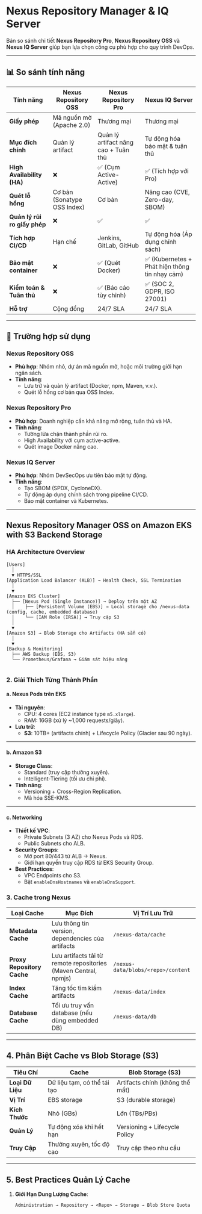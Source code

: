 # Nexus Repository Manager & IQ Server

Bản so sánh chi tiết **Nexus Repository Pro**, **Nexus Repository OSS** và **Nexus IQ Server** giúp bạn lựa chọn công cụ phù hợp cho quy trình DevOps.

---

## 📊 So sánh tính năng

| Tính năng                     | Nexus Repository OSS          | Nexus Repository Pro          | Nexus IQ Server               |
|-------------------------------|--------------------------------|--------------------------------|--------------------------------|
| **Giấy phép**                 | Mã nguồn mở (Apache 2.0)      | Thương mại                    | Thương mại                    |
| **Mục đích chính**           | Quản lý artifact               | Quản lý artifact nâng cao + Tuân thủ | Tự động hóa bảo mật & tuân thủ |
| **High Availability (HA)**     | ❌                            | ✅ (Cụm Active-Active)         | ✅ (Tích hợp với Pro)          |
| **Quét lỗ hổng**             | Cơ bản (Sonatype OSS Index)    | Cơ bản                        | Nâng cao (CVE, Zero-day, SBOM)|
| **Quản lý rủi ro giấy phép** | ❌                            | ✅                            | ✅                            |
| **Tích hợp CI/CD**           | Hạn chế                       | Jenkins, GitLab, GitHub       | Tự động hóa (Áp dụng chính sách) |
| **Bảo mật container**        | ❌                            | ✅ (Quét Docker)               | ✅ (Kubernetes + Phát hiện thông tin nhạy cảm) |
| **Kiểm toán & Tuân thủ**     | ❌                            | ✅ (Báo cáo tùy chỉnh)         | ✅ (SOC 2, GDPR, ISO 27001)  |
| **Hỗ trợ**                   | Cộng đồng                     | 24/7 SLA                      | 24/7 SLA                      |

---

## 🚀 Trường hợp sử dụng

### Nexus Repository OSS
- **Phù hợp**: Nhóm nhỏ, dự án mã nguồn mở, hoặc môi trường giới hạn ngân sách.
- **Tính năng**:
  - Lưu trữ và quản lý artifact (Docker, npm, Maven, v.v.).
  - Quét lỗ hổng cơ bản qua OSS Index.

### Nexus Repository Pro
- **Phù hợp**: Doanh nghiệp cần khả năng mở rộng, tuân thủ và HA.
- **Tính năng**:
  - Tường lửa chặn thành phần rủi ro.
  - High Availability với cụm active-active.
  - Quét image Docker nâng cao.

### Nexus IQ Server
- **Phù hợp**: Nhóm DevSecOps ưu tiên bảo mật tự động.
- **Tính năng**:
  - Tạo SBOM (SPDX, CycloneDX).
  - Tự động áp dụng chính sách trong pipeline CI/CD.
  - Bảo mật container và Kubernetes.

---

## Nexus Repository Manager OSS on Amazon EKS with S3 Backend Storage

### HA Architecture Overview
```plaintext
[Users]
  │
  ▼ HTTPS/SSL
[Application Load Balancer (ALB)] → Health Check, SSL Termination
  │
  ▼
[Amazon EKS Cluster]
  ├── [Nexus Pod (Single Instance)] → Deploy trên một AZ
  │    ├── [Persistent Volume (EBS)] → Local storage cho /nexus-data (config, cache, embedded database)
  │    └── [IAM Role (IRSA)] → Truy cập S3
  │
  ▼
[Amazon S3] → Blob Storage cho Artifacts (HA sẵn có)
  │
  ▼
[Backup & Monitoring]
  ├── AWS Backup (EBS, S3)
  └── Prometheus/Grafana → Giám sát hiệu năng


```
### 2. Giải Thích Từng Thành Phần

#### a. Nexus Pods trên EKS

- **Tài nguyên**:  
  - CPU: 4 cores (EC2 instance type `m5.xlarge`).  
  - RAM: 16GB (xử lý ~1,000 requests/giây).  
- **Lưu trữ**:  
  - **S3**: 10TB+ (artifacts chính) + Lifecycle Policy (Glacier sau 90 ngày).  
---

#### b. Amazon S3

- **Storage Class**:  
  - Standard (truy cập thường xuyên).  
  - Intelligent-Tiering (tối ưu chi phí).  
- **Tính năng**:  
  - Versioning + Cross-Region Replication.  
  - Mã hóa SSE-KMS.  

---

#### c. Networking  

- **Thiết kế VPC**:  
  - Private Subnets (3 AZ) cho Nexus Pods và RDS.  
  - Public Subnets cho ALB.  
- **Security Groups**:  
  - Mở port 80/443 từ ALB → Nexus.  
  - Giới hạn quyền truy cập RDS từ EKS Security Group.  
- **Best Practices**:  
  - VPC Endpoints cho S3.  
  - Bật `enableDnsHostnames` và `enableDnsSupport`.  


### 3. Cache trong Nexus


| **Loại Cache**             | **Mục Đích**                                      | **Vị Trí Lưu Trữ**                     |
|----------------------------|--------------------------------------------------|-----------------------------------------|
| **Metadata Cache**         | Lưu thông tin version, dependencies của artifacts | `/nexus-data/cache`                     |
| **Proxy Repository Cache** | Lưu artifacts tải từ remote repositories (Maven Central, npmjs) | `/nexus-data/blobs/<repo>/content` |
| **Index Cache**            | Tăng tốc tìm kiẩm artifacts                       | `/nexus-data/index`                     |
| **Database Cache**         | Tối ưu truy vấn database (nếu dùng embedded DB)   | `/nexus-data/db`                        |


---

## 4. Phân Biệt Cache vs Blob Storage (S3)

| **Tiêu Chí**       | **Cache**                                  | **Blob Storage (S3)**                |
|--------------------|--------------------------------------------|---------------------------------------|
| **Loại Dữ Liệu**   | Dữ liệu tạm, có thể tái tạo                | Artifacts chính (không thể mất)      |
| **Vị Trí**        | EBS storage                                 | S3 (durable storage)                 |
| **Kích Thước**    | Nhỏ (GBs)                                   | Lớn (TBs/PBs)                        |
| **Quản Lý**       | Tự động xóa khi hết hạn                     | Versioning + Lifecycle Policy        |
| **Truy Cập**      | Thường xuyên, tốc độ cao                    | Truy cập theo nhu cầu                |

---

## 5. Best Practices Quản Lý Cache

1. **Giới Hạn Dung Lượng Cache**:  
   ```plaintext
   Administration → Repository → <Repo> → Storage → Blob Store Quota

